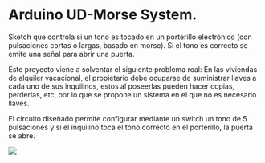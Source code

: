# Arduino UD-Morse System.


Sketch que controla si un tono es tocado en un porterillo electrónico (con pulsaciones cortas o largas, basado en morse). Si el tono es correcto se emite una señal para abrir una puerta.

Este proyecto viene a solventar el siguiente problema real:
En las viviendas de alquiler vacacional, el propietario debe ocuparse de suministrar llaves a cada uno de sus inquilinos, estos al poseerlas pueden hacer copias, perderlas, etc, por lo que se propone un sistema en el que no es necesario llaves.

El circuito diseñado permite configurar mediante un switch un tono de 5 pulsaciones y si el inquilino toca el tono correcto en el porterillo, la puerta se abre.


<img src="https://github.com/secali/Arduino_UD-Morse-System/blob/864652e7956b39a44072f4c8333cb348ade783ef/Scheme-Testing-on-Arduino-Uno.png">
